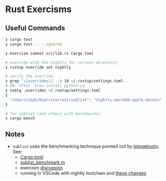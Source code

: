 # Rust Exercisms

## Useful Commands
```sh
❯ cargo test
❯ cargo test -- --ignored

❯ exercism submit src/lib.rs Cargo.toml

# override with the nightly for current directory:
❯ rustup override set nightly

# verify the override:
❯ grep '\[overrides\]' -A 10 ~/.rustup/settings.toml
# OR: after `brew install python-yq`
❯ tomlq .overrides ~/.rustup/settings.toml
{
  "/Users/zeph/Exercism/rust/sublist": "nightly-aarch64-apple-darwin"
}

# for sublist (and others with benchmarks)
❯ cargo bench
```

## Notes

* `sublist` uses the benchmarking technique
pointed out by [letsgetrusty](https://www.youtube.com/watch?v=eIB3Pd5LBkc&ab_channel=Let%27sGetRusty). See:
  * [Cargo.toml](./sublist/Cargo.toml)
  * [sublist_benchmark.rs](./sublist/benches/sublist_benchmark.rs)
  * exercism [discussion](https://exercism.org/tracks/rust/exercises/sublist/mentor_discussions/556eedc894c94a40abd06f7fae95ac3d)
  * running in VSCode with nightly toolchain and [these changes](https://github.com/tzaffi/rusticisms/commit/b7e18883ea288351a11ce9644dc74666bfa614f6)